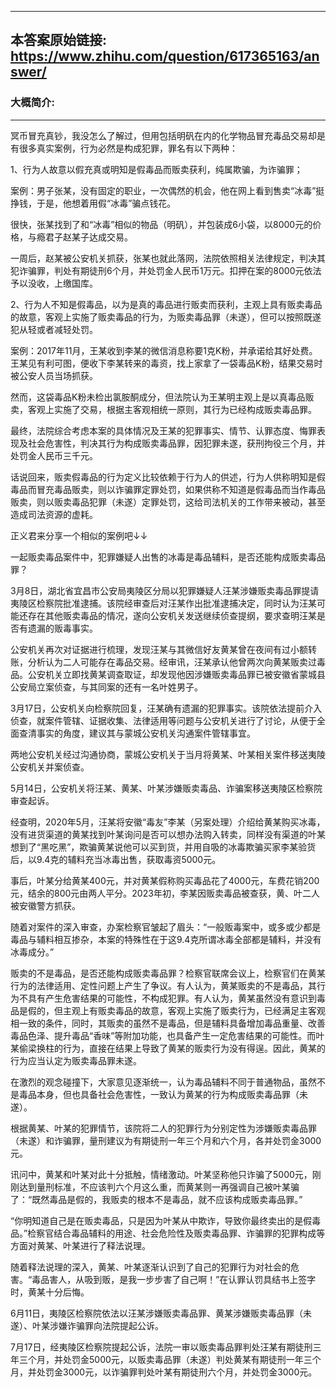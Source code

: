 ----------------------------------------
## 本答案原始链接: https://www.zhihu.com/question/617365163/answer/
### 大概简介: 
----------------------------------------
冥币冒充真钞，我没怎么了解过，但用包括明矾在内的化学物品冒充毒品交易却是有很多真实案例，行为必然是构成犯罪，罪名有以下两种：

1、行为人故意以假充真或明知是假毒品而贩卖获利，纯属欺骗，为诈骗罪；

案例：男子张某，没有固定的职业，一次偶然的机会，他在网上看到售卖“冰毒”挺挣钱，于是，他想着用假“冰毒”骗点钱花。

很快，张某找到了和“冰毒”相似的物品（明矾），并包装成6小袋，以8000元的价格，与瘾君子赵某子达成交易。

一周后，赵某被公安机关抓获，张某也就此落网，法院依照相关法律规定，判决其犯诈骗罪，判处有期徒刑6个月，并处罚金人民币1万元。扣押在案的8000元依法予以没收，上缴国库。

2、行为人不知是假毒品，以为是真的毒品进行贩卖而获利，主观上具有贩卖毒品的故意，客观上实施了贩卖毒品的行为，为贩卖毒品罪（未遂），但可以按照既遂犯从轻或者减轻处罚。

案例：2017年11月，王某收到李某的微信消息称要1克K粉，并承诺给其好处费。王某见有利可图，便收下李某转来的毒资，找上家拿了一袋毒品K粉，结果交易时被公安人员当场抓获。

然而，这袋毒品K粉未检出氯胺酮成分，但法院认为王某明主观上是以真毒品贩卖，客观上实施了交易，根据主客观相统一原则，其行为已经构成贩卖毒品罪。

最终，法院综合考虑本案的具体情况及王某的犯罪事实、情节、认罪态度、悔罪表现及社会危害性，判决其行为构成贩卖毒品罪，因犯罪未遂，获刑拘役三个月，并处罚金人民币三千元。

话说回来，贩卖假毒品的行为定义比较依赖于行为人的供述，行为人供称明知是假毒品而冒充毒品贩卖，则以诈骗罪定罪处罚，如果供称不知道是假毒品而当作毒品贩卖，则以贩卖毒品犯罪（未遂）定罪处罚，这给司法机关的工作带来被动，甚至造成司法资源的虚耗。



正义君来分享一个相似的案例吧↓↓

一起贩卖毒品案件中，犯罪嫌疑人出售的冰毒是毒品辅料，是否还能构成贩卖毒品罪？

3月8日，湖北省宜昌市公安局夷陵区分局以犯罪嫌疑人汪某涉嫌贩卖毒品罪提请夷陵区检察院批准逮捕。该院经审查后对汪某作出批准逮捕决定，同时认为汪某可能还存在其他贩卖毒品的情况，遂向公安机关发送继续侦查提纲，要求查明汪某是否有遗漏的贩毒事实。

公安机关再次对证据进行梳理，发现汪某与其微信好友黄某曾在夜间有过小额转账，分析认为二人可能存在毒品交易。经审讯，汪某承认他曾两次向黄某贩卖过毒品。公安机关立即找黄某调查取证，却发现他因涉嫌贩卖毒品罪已被安徽省蒙城县公安局立案侦查，与其同案的还有一名叶姓男子。

3月17日，公安机关向检察院回复，汪某确有遗漏的犯罪事实。该院依法提前介入侦查，就案件管辖、证据收集、法律适用等问题与公安机关进行了讨论，从便于全面查清事实的角度，建议其与蒙城公安机关沟通案件管辖事宜。

两地公安机关经过沟通协商，蒙城公安机关于当月将黄某、叶某相关案件移送夷陵公安机关并案侦查。

5月14日，公安机关将汪某、黄某、叶某涉嫌贩卖毒品、诈骗案移送夷陵区检察院审查起诉。

经查明，2020年5月，汪某将安徽“毒友”李某（另案处理）介绍给黄某购买冰毒，没有进货渠道的黄某找到叶某询问是否可以想办法购入转卖，同样没有渠道的叶某想到了“黑吃黑”，欺骗黄某说他可以买到货，并用自吸的冰毒欺骗买家李某验货后，以9.4克的辅料充当冰毒出售，获取毒资5000元。

事后，叶某分给黄某400元，并对黄某假称购买毒品花了4000元，车费花销200元，结余的800元由两人平分。2023年初，李某因贩卖毒品被查获，黄、叶二人被安徽警方抓获。

随着对案件的深入审查，办案检察官皱起了眉头：“一般贩毒案中，或多或少都是毒品与辅料相互掺杂，本案的特殊性在于这9.4克所谓冰毒全部都是辅料，并没有冰毒成分。”

贩卖的不是毒品，是否还能构成贩卖毒品罪？检察官联席会议上，检察官们在黄某行为的法律适用、定性问题上产生了争议。有人认为，黄某贩卖的不是毒品，其行为不具有产生危害结果的可能性，不构成犯罪。有人认为，黄某虽然没有意识到毒品是假的，但主观上有贩卖毒品的故意，客观上实施了贩卖行为，已经满足主客观相一致的条件，同时，其贩卖的虽然不是毒品，但是辅料具备增加毒品重量、改善毒品色泽、提升毒品“香味”等附加功能，也具备产生一定危害结果的可能性。而叶某偷梁换柱的行为，直接在结果上导致了黄某的贩卖行为没有得逞。因此，黄某的行为应当认定为贩卖毒品罪未遂。

在激烈的观念碰撞下，大家意见逐渐统一，认为毒品辅料不同于普通物品，虽然不是毒品本身，但也具备社会危害性，一致认为黄某的行为构成贩卖毒品罪（未遂）。

根据黄某、叶某的犯罪情节，该院将二人的犯罪行为分别定性为涉嫌贩卖毒品罪（未遂）和诈骗罪，量刑建议为有期徒刑一年三个月和六个月，各并处罚金3000元。

讯问中，黄某和叶某对此十分抵触，情绪激动。叶某坚称他只诈骗了5000元，刚刚达到量刑标准，不应该判六个月这么重，而黄某则一再强调自己被叶某骗了：“既然毒品是假的，我贩卖的根本不是毒品，就不应该构成贩卖毒品罪。”

“你明知道自己是在贩卖毒品，只是因为叶某从中欺诈，导致你最终卖出的是假毒品。”检察官结合毒品辅料的用途、社会危险性及贩卖毒品罪、诈骗罪的犯罪构成等方面对黄某、叶某进行了释法说理。

随着释法说理的深入，黄某、叶某逐渐认识到了自己的犯罪行为对社会的危害。“毒品害人，从吸到贩，是我一步步害了自己啊！”在认罪认罚具结书上签字时，黄某十分后悔。

6月11日，夷陵区检察院依法以汪某涉嫌贩卖毒品罪、黄某涉嫌贩卖毒品罪（未遂）、叶某涉嫌诈骗罪向法院提起公诉。

7月17日，经夷陵区检察院提起公诉，法院一审以贩卖毒品罪判处汪某有期徒刑三年三个月，并处罚金5000元，以贩卖毒品罪（未遂）判处黄某有期徒刑一年三个月，并处罚金3000元，以诈骗罪判处叶某有期徒刑六个月，并处罚金3000元。
